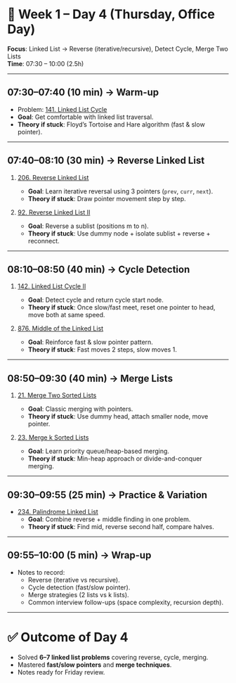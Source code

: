 # 📅 Week 1 – Day 4 (Thursday, Office Day)
**Focus**: Linked List → Reverse (iterative/recursive), Detect Cycle, Merge Two Lists  
**Time**: 07:30 – 10:00 (2.5h)

---

## **07:30–07:40 (10 min) → Warm-up**
- Problem: [141. Linked List Cycle](https://leetcode.com/problems/linked-list-cycle/)
- **Goal**: Get comfortable with linked list traversal.
- **Theory if stuck**: Floyd’s Tortoise and Hare algorithm (fast & slow pointer).

---

## **07:40–08:10 (30 min) → Reverse Linked List**
1. [206. Reverse Linked List](https://leetcode.com/problems/reverse-linked-list/)
    - **Goal**: Learn iterative reversal using 3 pointers (`prev`, `curr`, `next`).
    - **Theory if stuck**: Draw pointer movement step by step.

2. [92. Reverse Linked List II](https://leetcode.com/problems/reverse-linked-list-ii/)
    - **Goal**: Reverse a sublist (positions m to n).
    - **Theory if stuck**: Use dummy node + isolate sublist + reverse + reconnect.

---

## **08:10–08:50 (40 min) → Cycle Detection**
1. [142. Linked List Cycle II](https://leetcode.com/problems/linked-list-cycle-ii/)
    - **Goal**: Detect cycle and return cycle start node.
    - **Theory if stuck**: Once slow/fast meet, reset one pointer to head, move both at same speed.

2. [876. Middle of the Linked List](https://leetcode.com/problems/middle-of-the-linked-list/)
    - **Goal**: Reinforce fast & slow pointer pattern.
    - **Theory if stuck**: Fast moves 2 steps, slow moves 1.

---

## **08:50–09:30 (40 min) → Merge Lists**
1. [21. Merge Two Sorted Lists](https://leetcode.com/problems/merge-two-sorted-lists/)
    - **Goal**: Classic merging with pointers.
    - **Theory if stuck**: Use dummy head, attach smaller node, move pointer.

2. [23. Merge k Sorted Lists](https://leetcode.com/problems/merge-k-sorted-lists/)
    - **Goal**: Learn priority queue/heap-based merging.
    - **Theory if stuck**: Min-heap approach or divide-and-conquer merging.

---

## **09:30–09:55 (25 min) → Practice & Variation**
- [234. Palindrome Linked List](https://leetcode.com/problems/palindrome-linked-list/)
    - **Goal**: Combine reverse + middle finding in one problem.
    - **Theory if stuck**: Find mid, reverse second half, compare halves.

---

## **09:55–10:00 (5 min) → Wrap-up**
- Notes to record:
    - Reverse (iterative vs recursive).
    - Cycle detection (fast/slow pointer).
    - Merge strategies (2 lists vs k lists).
    - Common interview follow-ups (space complexity, recursion depth).

---

# ✅ Outcome of Day 4
- Solved **6–7 linked list problems** covering reverse, cycle, merging.
- Mastered **fast/slow pointers** and **merge techniques**.
- Notes ready for Friday review.  
